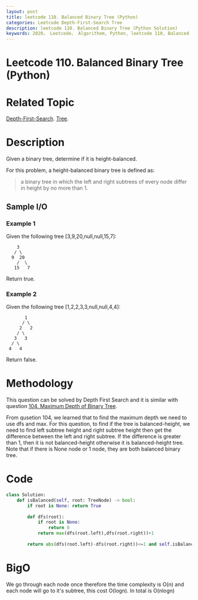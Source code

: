 ```yaml
---
layout: post
title: leetcode 110. Balanced Binary Tree (Python)
categories: Leetcode Depth-First-Search Tree
description: leetcode 110. Balanced Binary Tree (Python Solution)
keywords: 2020， Leetcode， Algorithem, Python, leetcode 110, Balanced Binary Tree, zhenyu, Depth-First-Search, DFS, Depth First Search, Tree, tree, Balanced-Binary-Tree
---
```


# Leetcode 110. Balanced Binary Tree (Python)

# Related Topic
<a href="/categories/#Depth-First-Search" target="_blank"> Depth-First-Search</a>.
<a href="/categories/#Tree" target="_blank"> Tree</a>.

# Description
Given a binary tree, determine if it is height-balanced.

For this problem, a height-balanced binary tree is defined as:

> a binary tree in which the left and right subtrees of every node differ in height by no more than 1.


## Sample I/O

### Example 1
Given the following tree [3,9,20,null,null,15,7]:
```
    3
   / \
  9  20
    /  \
   15   7
```
Return true.

### Example 2
Given the following tree [1,2,2,3,3,null,null,4,4]:
```
       1
      / \
     2   2
    / \
   3   3
  / \
 4   4
```
Return false.


# Methodology
This question can be solved by Depth First Search and it is similar with question <a href="/2020/03/07/lc104/" target="_blank"> 104. Maximum Depth of Binary Tree</a>.

From qusetion 104, we learned that to find the maximum depth we need to use dfs and max. For this question, to find if the tree is balanced-height, we need to find left subtree height and right subtree height then get the difference between the left and right subtree. If the difference is greater than 1, then it is not balanced-height otherwise it is balanced-height tree. Note that if there is None node or 1 node, they are both balanced binary tree.

# Code
```python
class Solution:
    def isBalanced(self, root: TreeNode) -> bool:
        if root is None: return True
        
        def dfs(root):
            if root is None:
                return 0
            return max(dfs(root.left),dfs(root.right))+1
        
        return abs(dfs(root.left)-dfs(root.right))<=1 and self.isBalanced(root.left) and self.isBalanced(root.right)
```
# BigO
We go through each node once therefore the time complexity is O(n) and each node will go to it's subtree, this cost O(logn). In total is O(nlogn)
